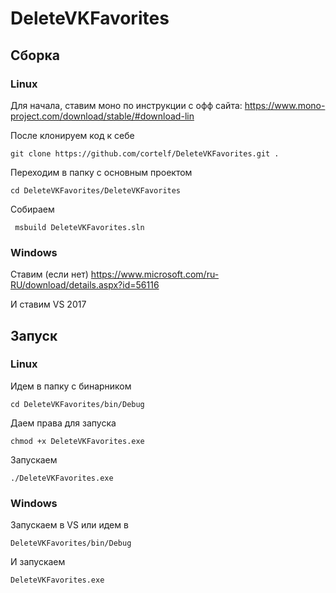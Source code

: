 # DeleteVKFavorites

## Сборка
### Linux
Для начала, ставим моно по инструкции с офф сайта: https://www.mono-project.com/download/stable/#download-lin

После клонируем код к себе 

```git clone https://github.com/cortelf/DeleteVKFavorites.git .```

Переходим в папку с основным проектом

```cd DeleteVKFavorites/DeleteVKFavorites```

Собираем

``` msbuild DeleteVKFavorites.sln```

### Windows
Ставим (если нет) https://www.microsoft.com/ru-RU/download/details.aspx?id=56116

И ставим VS 2017
## Запуск
### Linux
Идем в папку с бинарником

```cd DeleteVKFavorites/bin/Debug```

Даем права для запуска

```chmod +x DeleteVKFavorites.exe```

Запускаем

```./DeleteVKFavorites.exe```

### Windows
Запускаем в VS или идем в 

```DeleteVKFavorites/bin/Debug```

И запускаем

```DeleteVKFavorites.exe```
